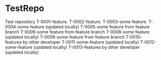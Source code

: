 # TestRepo
Test repository
T-0001-feature.
T-0002-feature.
T-0003-some feature.
T-0004-some feature (updated locally)
T-0005-some feature from feature branch
T-0006-some feature from feature branch
T-0008-some feature (updated locally)
T-0009-some feature from feature branch
T-0010-features by other developer
T-0011-some-feature (updated locally)
T-0012-some-feature (updated locally)
T-0013-features by other developer (updated locally)